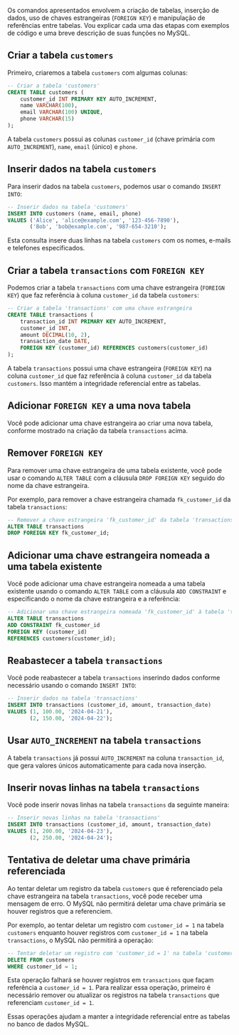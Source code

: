 Os comandos apresentados envolvem a criação de tabelas, inserção de dados, uso de chaves estrangeiras (`FOREIGN KEY`) e manipulação de referências entre tabelas. Vou explicar cada uma das etapas com exemplos de código e uma breve descrição de suas funções no MySQL.

## Criar a tabela `customers`

Primeiro, criaremos a tabela `customers` com algumas colunas:

```sql
-- Criar a tabela 'customers'
CREATE TABLE customers (
    customer_id INT PRIMARY KEY AUTO_INCREMENT,
    name VARCHAR(100),
    email VARCHAR(100) UNIQUE,
    phone VARCHAR(15)
);
```

A tabela `customers` possui as colunas `customer_id` (chave primária com `AUTO_INCREMENT`), `name`, `email` (único) e `phone`.

## Inserir dados na tabela `customers`

Para inserir dados na tabela `customers`, podemos usar o comando `INSERT INTO`:

```sql
-- Inserir dados na tabela 'customers'
INSERT INTO customers (name, email, phone)
VALUES ('Alice', 'alice@example.com', '123-456-7890'),
       ('Bob', 'bob@example.com', '987-654-3210');
```

Esta consulta insere duas linhas na tabela `customers` com os nomes, e-mails e telefones especificados.

## Criar a tabela `transactions` com `FOREIGN KEY`

Podemos criar a tabela `transactions` com uma chave estrangeira (`FOREIGN KEY`) que faz referência à coluna `customer_id` da tabela `customers`:

```sql
-- Criar a tabela 'transactions' com uma chave estrangeira
CREATE TABLE transactions (
    transaction_id INT PRIMARY KEY AUTO_INCREMENT,
    customer_id INT,
    amount DECIMAL(10, 2),
    transaction_date DATE,
    FOREIGN KEY (customer_id) REFERENCES customers(customer_id)
);
```

A tabela `transactions` possui uma chave estrangeira (`FOREIGN KEY`) na coluna `customer_id` que faz referência à coluna `customer_id` da tabela `customers`. Isso mantém a integridade referencial entre as tabelas.

## Adicionar `FOREIGN KEY` a uma nova tabela

Você pode adicionar uma chave estrangeira ao criar uma nova tabela, conforme mostrado na criação da tabela `transactions` acima.

## Remover `FOREIGN KEY`

Para remover uma chave estrangeira de uma tabela existente, você pode usar o comando `ALTER TABLE` com a cláusula `DROP FOREIGN KEY` seguido do nome da chave estrangeira.

Por exemplo, para remover a chave estrangeira chamada `fk_customer_id` da tabela `transactions`:

```sql
-- Remover a chave estrangeira 'fk_customer_id' da tabela 'transactions'
ALTER TABLE transactions
DROP FOREIGN KEY fk_customer_id;
```

## Adicionar uma chave estrangeira nomeada a uma tabela existente

Você pode adicionar uma chave estrangeira nomeada a uma tabela existente usando o comando `ALTER TABLE` com a cláusula `ADD CONSTRAINT` e especificando o nome da chave estrangeira e a referência:

```sql
-- Adicionar uma chave estrangeira nomeada 'fk_customer_id' à tabela 'transactions'
ALTER TABLE transactions
ADD CONSTRAINT fk_customer_id
FOREIGN KEY (customer_id)
REFERENCES customers(customer_id);
```

## Reabastecer a tabela `transactions`

Você pode reabastecer a tabela `transactions` inserindo dados conforme necessário usando o comando `INSERT INTO`:

```sql
-- Inserir dados na tabela 'transactions'
INSERT INTO transactions (customer_id, amount, transaction_date)
VALUES (1, 100.00, '2024-04-21'),
       (2, 150.00, '2024-04-22');
```

## Usar `AUTO_INCREMENT` na tabela `transactions`

A tabela `transactions` já possui `AUTO_INCREMENT` na coluna `transaction_id`, que gera valores únicos automaticamente para cada nova inserção.

## Inserir novas linhas na tabela `transactions`

Você pode inserir novas linhas na tabela `transactions` da seguinte maneira:

```sql
-- Inserir novas linhas na tabela 'transactions'
INSERT INTO transactions (customer_id, amount, transaction_date)
VALUES (1, 200.00, '2024-04-23'),
       (2, 250.00, '2024-04-24');
```

## Tentativa de deletar uma chave primária referenciada

Ao tentar deletar um registro da tabela `customers` que é referenciado pela chave estrangeira na tabela `transactions`, você pode receber uma mensagem de erro. O MySQL não permitirá deletar uma chave primária se houver registros que a referenciem.

Por exemplo, ao tentar deletar um registro com `customer_id = 1` na tabela `customers` enquanto houver registros com `customer_id = 1` na tabela `transactions`, o MySQL não permitirá a operação:

```sql
-- Tentar deletar um registro com 'customer_id = 1' na tabela 'customers'
DELETE FROM customers
WHERE customer_id = 1;
```

Esta operação falhará se houver registros em `transactions` que façam referência a `customer_id = 1`. Para realizar essa operação, primeiro é necessário remover ou atualizar os registros na tabela `transactions` que referenciam `customer_id = 1`.

Essas operações ajudam a manter a integridade referencial entre as tabelas no banco de dados MySQL.